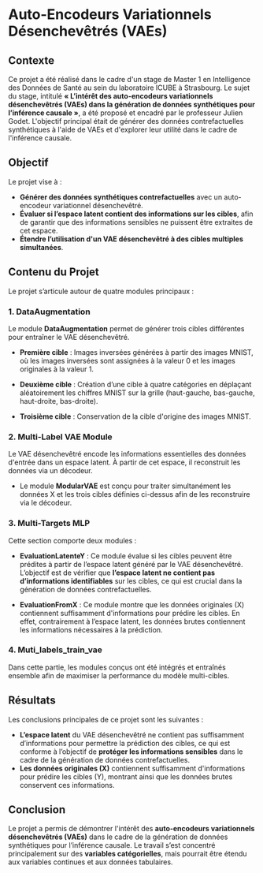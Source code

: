 

# **Auto-Encodeurs Variationnels Désenchevêtrés (VAEs)**

## Contexte
Ce projet a été réalisé dans le cadre d'un stage de Master 1 en Intelligence des Données de Santé au sein du laboratoire ICUBE à Strasbourg. Le sujet du stage, intitulé **« L’intérêt des auto-encodeurs variationnels désenchevêtrés (VAEs) dans la génération de données synthétiques pour l’inférence causale »**, a été proposé et encadré par le professeur Julien Godet. L'objectif principal était de générer des données contrefactuelles synthétiques à l'aide de VAEs et d'explorer leur utilité dans le cadre de l'inférence causale.

## Objectif
Le projet vise à :
- **Générer des données synthétiques contrefactuelles** avec un auto-encodeur variationnel désenchevêtré.
- **Évaluer si l’espace latent contient des informations sur les cibles**, afin de garantir que des informations sensibles ne puissent être extraites de cet espace.
- **Étendre l’utilisation d'un VAE désenchevêtré à des cibles multiples simultanées**.

## Contenu du Projet
Le projet s’articule autour de quatre modules principaux :

### 1. **DataAugmentation**
Le module **DataAugmentation** permet de générer trois cibles différentes pour entraîner le VAE désenchevêtré.

- **Première cible** : Images inversées générées à partir des images MNIST, où les images inversées sont assignées à la valeur 0 et les images originales à la valeur 1.
  


- **Deuxième cible** : Création d’une cible à quatre catégories en déplaçant aléatoirement les chiffres MNIST sur la grille (haut-gauche, bas-gauche, haut-droite, bas-droite).


- **Troisième cible** : Conservation de la cible d'origine des images MNIST.

### 2. **Multi-Label VAE Module**
Le VAE désenchevêtré encode les informations essentielles des données d'entrée dans un espace latent. À partir de cet espace, il reconstruit les données via un décodeur.

- Le module **ModularVAE** est conçu pour traiter simultanément les données X et  les trois cibles définies ci-dessus afin de les reconstruire via le décodeur.


### 3. **Multi-Targets MLP**
Cette section comporte deux modules :
- **EvaluationLatenteY** : Ce module évalue si les cibles peuvent être prédites à partir de l’espace latent généré par le VAE désenchevêtré. L’objectif est de vérifier que **l’espace latent ne contient pas d’informations identifiables** sur les cibles, ce qui est crucial dans la génération de données contrefactuelles.


- **EvaluationFromX** : Ce module montre que les données originales (X) contiennent suffisamment d'informations pour prédire les cibles. En effet, contrairement à l’espace latent, les données brutes contiennent les informations nécessaires à la prédiction.


### 4. **Muti_labels_train_vae**
Dans cette partie, les modules conçus ont été intégrés et entraînés ensemble afin de maximiser la performance du modèle multi-cibles.

## Résultats
Les conclusions principales de ce projet sont les suivantes :
- **L’espace latent** du VAE désenchevêtré ne contient pas suffisamment d’informations pour permettre la prédiction des cibles, ce qui est conforme à l’objectif de **protéger les informations sensibles** dans le cadre de la génération de données contrefactuelles.
- **Les données originales (X)** contiennent suffisamment d'informations pour prédire les cibles (Y), montrant ainsi que les données brutes conservent ces informations.


## Conclusion
Le projet a permis de démontrer l'intérêt des **auto-encodeurs variationnels désenchevêtrés (VAEs)** dans le cadre de la génération de données synthétiques pour l’inférence causale. Le travail s’est concentré principalement sur des **variables catégorielles**, mais pourrait être étendu aux variables continues et aux données tabulaires.

